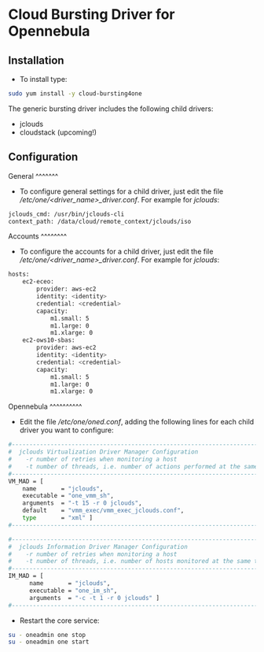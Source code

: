 Cloud Bursting Driver for Opennebula
====================================

Installation
-------------

* To install type:

```bash
sudo yum install -y cloud-bursting4one
```

The generic bursting driver includes the following child drivers:

* jclouds
* cloudstack (upcoming!)

Configuration
-------------

General
^^^^^^^

* To configure general settings for a child driver, just edit the file */etc/one/<driver_name>_driver.conf*. For example for *jclouds*:

```bash
jclouds_cmd: /usr/bin/jclouds-cli
context_path: /data/cloud/remote_context/jclouds/iso
```

Accounts
^^^^^^^^

* To configure the accounts for a child driver, just edit the file */etc/one/<driver_name>_driver.conf*. For example for *jclouds*:

```bash
hosts:
    ec2-eceo:
        provider: aws-ec2
        identity: <identity>
        credential: <credential>
        capacity:
            m1.small: 5
            m1.large: 0
            m1.xlarge: 0
    ec2-ows10-sbas:
        provider: aws-ec2
        identity: <identity>
        credential: <credential>
        capacity:
            m1.small: 5
            m1.large: 0
            m1.xlarge: 0
```

Opennebula
^^^^^^^^^^

* Edit the file */etc/one/oned.conf*, adding the following lines for each child driver you want to configure:

```bash
#-------------------------------------------------------------------------------
#  jclouds Virtualization Driver Manager Configuration
#    -r number of retries when monitoring a host
#    -t number of threads, i.e. number of actions performed at the same time
#-------------------------------------------------------------------------------
VM_MAD = [
    name       = "jclouds",
    executable = "one_vmm_sh",
    arguments  = "-t 15 -r 0 jclouds",
    default    = "vmm_exec/vmm_exec_jclouds.conf",
    type       = "xml" ]
#-------------------------------------------------------------------------------

#-------------------------------------------------------------------------------
#  jclouds Information Driver Manager Configuration
#    -r number of retries when monitoring a host
#    -t number of threads, i.e. number of hosts monitored at the same time
#-------------------------------------------------------------------------------
IM_MAD = [
      name       = "jclouds",
      executable = "one_im_sh",
      arguments  = "-c -t 1 -r 0 jclouds" ]
#-------------------------------------------------------------------------------
```

* Restart the core service:

```bash
su - oneadmin one stop
su - oneadmin one start
```